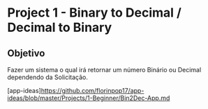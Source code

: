# Project 1 - Binary to Decimal / Decimal to Binary

## Objetivo
Fazer um sistema o qual irá retornar um número Binário ou Decimal dependendo
da Solicitação.

[app-ideas]https://github.com/florinpop17/app-ideas/blob/master/Projects/1-Beginner/Bin2Dec-App.md